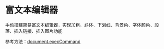 # 富文本编辑器

手动搭建简易富文本编辑器，实现加粗、斜体、下划线、背景色、字体颜色、段落、插入链接、插入图片功能

参考方法：[document.execCommand](https://developer.mozilla.org/zh-CN/docs/Web/API/Document/execCommand) 